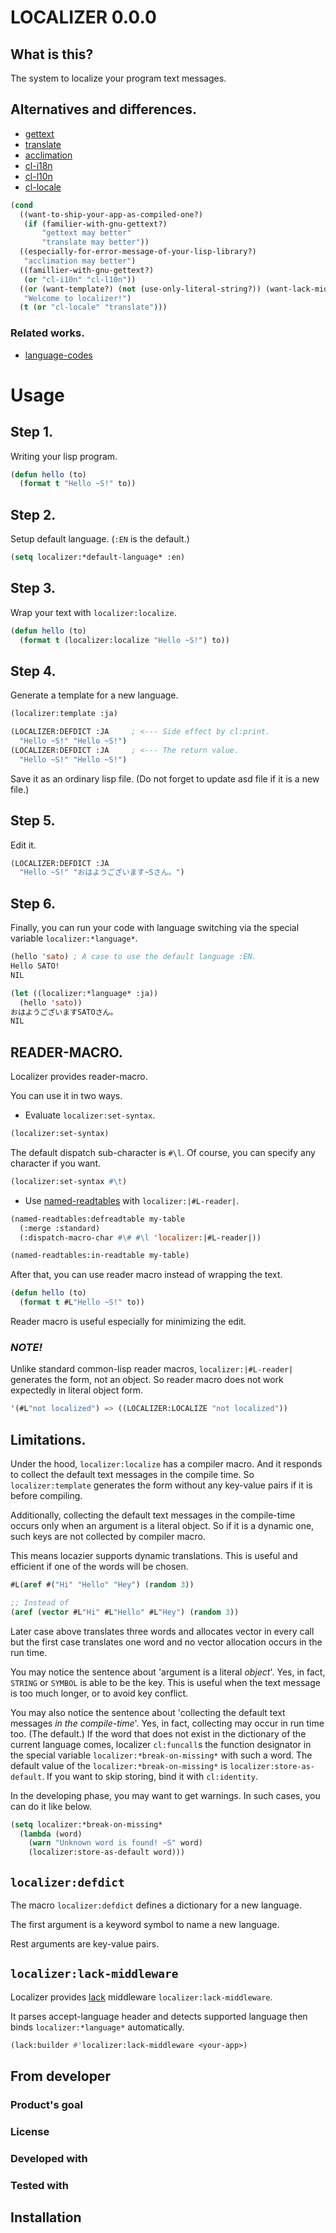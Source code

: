 # LOCALIZER 0.0.0
## What is this?
The system to localize your program text messages.

## Alternatives and differences.
* [gettext]
* [translate]
* [acclimation]
* [cl-i18n]
* [cl-l10n]
* [cl-locale]

```lisp
(cond
  ((want-to-ship-your-app-as-compiled-one?)
   (if (familier-with-gnu-gettext?)
       "gettext may better"
       "translate may better"))
  ((especially-for-error-message-of-your-lisp-library?)
   "acclimation may better")
  ((famillier-with-gnu-gettext?)
   (or "cl-i10n" "cl-l10n"))
  ((or (want-template?) (not (use-only-literal-string?)) (want-lack-middleware?))
   "Welcome to localizer!")
  (t (or "cl-locale" "translate")))
```

### Related works.

* [language-codes]

# Usage
## Step 1.
Writing your lisp program.

```lisp
(defun hello (to)
  (format t "Hello ~S!" to))
```

## Step 2.
Setup default language. (`:EN` is the default.)

```lisp
(setq localizer:*default-language* :en)
```

## Step 3.
Wrap your text with `localizer:localize`.

```lisp
(defun hello (to)
  (format t (localizer:localize "Hello ~S!") to))
```

## Step 4.
Generate a template for a new language.

```lisp
(localizer:template :ja)

(LOCALIZER:DEFDICT :JA     ; <--- Side effect by cl:print.
  "Hello ~S!" "Hello ~S!")
(LOCALIZER:DEFDICT :JA     ; <--- The return value.
  "Hello ~S!" "Hello ~S!")
```

Save it as an ordinary lisp file. (Do not forget to update asd file if it is a new file.)

## Step 5.
Edit it.

```lisp
(LOCALIZER:DEFDICT :JA
  "Hello ~S!" "おはようございます~Sさん。")
```

## Step 6.
Finally, you can run your code with language switching via the special variable `localizer:*language*`.

```lisp
(hello 'sato) ; A case to use the default language :EN.
Hello SATO!
NIL

(let ((localizer:*language* :ja))
  (hello 'sato))
おはようございますSATOさん。
NIL
```

## READER-MACRO.
Localizer provides reader-macro.

You can use it in two ways.

* Evaluate `localizer:set-syntax`.

```lisp
(localizer:set-syntax)
```

The default dispatch sub-character is `#\l`.
Of course, you can specify any character if you want.

```lisp
(localizer:set-syntax #\t)
```

* Use [named-readtables] with `localizer:|#L-reader|`.

```lisp
(named-readtables:defreadtable my-table
  (:merge :standard)
  (:dispatch-macro-char #\# #\l 'localizer:|#L-reader|))

(named-readtables:in-readtable my-table)
```

After that, you can use reader macro instead of wrapping the text.

```lisp
(defun hello (to)
  (format t #L"Hello ~S!" to))
```

Reader macro is useful especially for minimizing the edit.

### *NOTE!*

Unlike standard common-lisp reader macros, `localizer:|#L-reader|` generates the form, not an object.
So reader macro does not work expectedly in literal object form.

```lisp
'(#L"not localized") => ((LOCALIZER:LOCALIZE "not localized"))
```

## Limitations.
Under the hood, `localizer:localize` has a compiler macro.
And it responds to collect the default text messages in the compile time.
So `localizer:template` generates the form without any key-value pairs if it is before compiling.

Additionally, collecting the default text messages in the compile-time occurs only when an argument is a literal object.
So if it is a dynamic one, such keys are not collected by compiler macro.

This means locazier supports dynamic translations.
This is useful and efficient if one of the words will be chosen.

```lisp
#L(aref #("Hi" "Hello" "Hey") (random 3))

;; Instead of
(aref (vector #L"Hi" #L"Hello" #L"Hey") (random 3))
```

Later case above translates three words and allocates vector in every call
but the first case translates one word and no vector allocation occurs in the run time.

You may notice the sentence about 'argument is a literal *object*'.
Yes, in fact, `STRING` or `SYMBOL` is able to be the key.
This is useful when the text message is too much longer, or to avoid key conflict.

You may also notice the sentence about 'collecting the default text messages *in the compile-time*'.
Yes, in fact, collecting may occur in run time too. (The default.)
If the word that does not exist in the dictionary of the current language comes,
localizer `cl:funcall`s the function designator in the special variable `localizer:*break-on-missing*` with such a word.
The default value of the `localizer:*break-on-missing*` is `localizer:store-as-default`.
If you want to skip storing, bind it with `cl:identity`.

In the developing phase, you may want to get warnings.
In such cases, you can do it like below.

```lisp
(setq localizer:*break-on-missing*
  (lambda (word)
    (warn "Unknown word is found! ~S" word)
    (localizer:store-as-default word)))
```

## `localizer:defdict`
The macro `localizer:defdict` defines a dictionary for a new language.

The first argument is a keyword symbol to name a new language.

Rest arguments are key-value pairs.

## `localizer:lack-middleware`
Localizer provides [lack] middleware `localizer:lack-middleware`.

It parses accept-language header and detects supported language then binds `localizer:*language*` automatically.

```lisp
(lack:builder #'localizer:lack-middleware <your-app>)
```

## From developer

### Product's goal

### License

### Developed with

### Tested with

## Installation

<!-- Links -->

[translate]:https://gitlab.common-lisp.net/dkochmanski/translate
[language-codes]:https://github.com/Shinmera/language-codes
[gettext]:https://github.com/rotatef/gettext
[cl-peppol]:https://github.com/mmontone/cl-peppol
[cl-locale]:https://github.com/fukamachi/cl-locale
[cl-l10n]:https://gitlab.common-lisp.net/cl-l10n/cl-l10n
[cl-l10n-cldr]:https://gitlab.common-lisp.net/cl-l10n/cl-l10n-cldr
[acclimation]:https://github.com/robert-strandh/Acclimation
[cl-i18n]:https://notabug.org/cage/cl-i18n.git
[gnu gettext]:https://www.gnu.org/software/gettext/
[named-readtables]:https://github.com/melisgl/named-readtables
[lack]:https://github.com/fukamachi/lack
